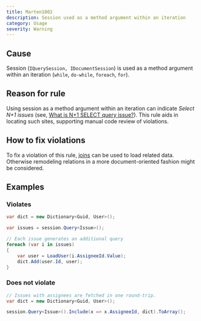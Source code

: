 ```yaml
---
title: Marten1002
description: Session used as a method argument within an iteration
category: Usage
severity: Warning
---
```


## Cause

Session (`IQuerySession, IDocumentSession`) is used as a method argument within an iteration (`while`, `do-while`, `foreach`, `for`).

## Reason for rule

Using session as a method argument within an iteration can indicate *Select N+1 issues* (see, [What is N+1 SELECT query issue?](https://stackoverflow.com/questions/97197/what-is-n1-select-query-issue)). This rule aids in locating such sites, supporting manual code review of violations.

## How to fix violations

To fix a violation of this rule, [joins](http://jasperfx.github.io/marten/documentation/documents/querying/include/) can be used to load related data. Otherwise remodeling relations in a more document-oriented fashion might be considered.

## Examples

### Violates

```csharp
var dict = new Dictionary<Guid, User>();

var issues = session.Query<Issue>();

// Each issue generates an additional query
foreach (var i in issues)
{
	var user = LoadUser(i.AssigneeId.Value);
	dict.Add(user.Id, user);
}
```

### Does not violate

```csharp
// Issues with assignees are fetched in one round-trip.
var dict = new Dictionary<Guid, User>();

session.Query<Issue>().Include(x => x.AssigneeId, dict).ToArray();
```
